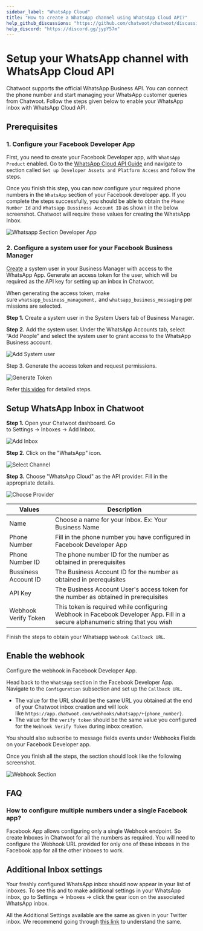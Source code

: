 ```yaml
---
sidebar_label: "WhatsApp Cloud"
title: "How to create a WhatsApp channel using WhatsApp Cloud API?"
help_github_discussions: "https://github.com/chatwoot/chatwoot/discussions/5092"
help_discord: "https://discord.gg/jypY57m"
---
```


# Setup your WhatsApp channel with WhatsApp Cloud API

Chatwoot supports the official WhatsApp Business API. You can connect the phone number and start managing your WhatsApp customer queries from Chatwoot. Follow the steps given below to enable your WhatsApp inbox with WhatsApp Cloud API.

## Prerequisites

### 1. **Configure your Facebook Developer App[](https://www.chatwoot.com/docs/product/channels/whatsapp/whatsapp-cloud#configure-your-facebook-developer-app)**

First, you need to  create your Facebook Developer app, with `WhatsApp Product` enabled. Go to the [WhatsApp Cloud API Guide](https://developers.facebook.com/docs/whatsapp/cloud-api/get-started) and navigate to section called `Set up Developer Assets and Platform Access` and follow the steps.

Once you finish this step, you can now configure your required phone numbers in the `WhatsApp` section of your Facebook developer app. If you complete the steps successfully, you should be able to obtain the `Phone Number Id` and `Whatsapp Bussiness Account ID` as shown in the below screenshot. Chatwoot will require these values for creating the WhatsApp Inbox.

![Whatsapp Section Developer App](../images/whatsapp/whatsapp-cloud/meta-developers-dashboard.png)

### 2. Configure a system user for your Facebook Business Manager

[Create](https://www.facebook.com/business/help/503306463479099?id=2190812977867143) a system user in your Business Manager with access to the WhatsApp App. Generate an access token for the user, which will be required as the API key for setting up an inbox in Chatwoot.

When generating the access token, make sure `whatsapp_business_management,` and `whatsapp_business_messaging` permissions are selected.

**Step 1.** Create a system user in the System Users tab of Business Manager.

**Step 2.** Add the system user. Under the WhatsApp Accounts tab, select “Add People” and select the system user to grant access to the WhatsApp Business account.

![Add System user](../images/whatsapp/whatsapp-cloud/meta-business-settings.png)


Step 3. Generate the access token and request permissions.

![Generate Token](../images/whatsapp/whatsapp-cloud/meta.png)


Refer [this video](https://www.youtube.com/watch?v=gqiBzFlF44c) for detailed steps.

## Setup WhatsApp Inbox in Chatwoot

**Step 1.** Open your Chatwoot dashboard. Go to Settings → Inboxes → Add Inbox.

![Add Inbox](../images/whatsapp/whatsapp-cloud/adding-inbox-in-chatwoot.png)

**Step 2.** Click on the "WhatsApp" icon.

![Select Channel](../images/whatsapp/whatsapp-cloud/channel-select.png)

**Step 3.** Choose "WhatsApp Cloud" as the API provider. Fill in the appropriate details.

![Choose Provider](../images/whatsapp/whatsapp-cloud/choose-provider.png)

| Values        | Description |
| --------------- | --------------- |
| Name | Choose a name for your Inbox. Ex: Your Business Name             |
| Phone Number   | Fill in the phone number you have configured in Facebook Developer App              |
| Phone Number ID      | The phone number ID for the number as obtained in prerequisites              |
| Bussiness Account ID    | The Business Account ID for the number as obtained in prerequisites             |
| API Key  | The Business Account User's access token for the number as obtained in prerequisites            |
| Webhook Verify Token | This token is required while configuring Webhook in Facebook Developer App. Fill in a secure alphanumeric string that you wish  |


Finish the steps to obtain your Whatsapp `Webhook Callback URL`.

## Enable the webhook

Configure the webhook in Facebook Developer App. 

Head back to the `WhatsApp` section in the Facebook Developer App. Navigate to the `Configuration` subsection and set up the `Callback URL`.

- The value for the URL should be the same URL you obtained at the end of your Chatwoot inbox creation and will look like `https://app.chatwoot.com/webhooks/whatsapp/+{phone_number}`.
- The value for the `verify token` should be the same value you configured for the `Webhook Verify Token` during inbox creation.

You should also subscribe to message fields events under Webhooks Fields on your Facebook Developer app. 

Once you finish all the steps, the section should look like the following screenshot.

![Webhook Section](../images/whatsapp/whatsapp-cloud/enabling-webhook.png)

## FAQ

### How to configure multiple numbers under a single Facebook app?

Facebook App allows configuring only a single Webhook endpoint. So create Inboxes in Chatwoot for all the numbers as required. You will need to configure the Webhook URL provided for only one of these inboxes in the Facebook app for all the other inboxes to work.

## Additional Inbox settings[](https://www.chatwoot.com/docs/product/channels/twitter#additional-inbox-settings)

Your freshly configured WhatsApp inbox should now appear in your list of inboxes. To see this and to make additional settings in your WhatsApp inbox, go to Settings → Inboxes → click the gear icon on the associated WhatsApp inbox. 

All the Additional Settings available are the same as given in your Twitter inbox. We recommend going through [this link](https://www.chatwoot.com/docs/product/channels/twitter#additional-inbox-settings) to understand the same.
